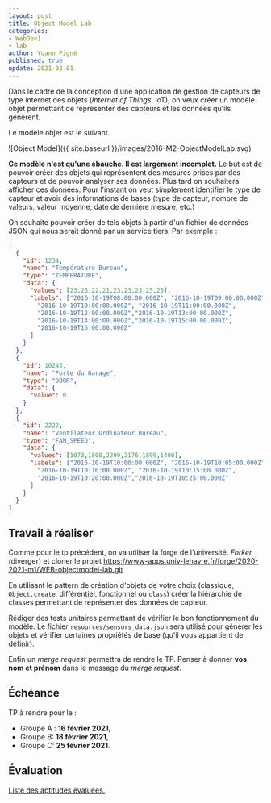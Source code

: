 ```yaml
---
layout: post
title: Object Model Lab
categories:
- WebDev1
- lab
author: Yoann Pigné
published: true
update: 2021-02-01
---
```


Dans le cadre de la conception d'une application de gestion de capteurs de type internet des objets (*Internet of Things*, IoT), on veux créer un modèle objet permettant de représenter des capteurs et les données qu'ils génèrent.

Le modèle objet est le suivant.

![Object Model]({{ site.baseurl }}/images/2016-M2-ObjectModelLab.svg)

**Ce modèle n'est qu'une ébauche. Il est largement incomplet.** Le but est de pouvoir créer des objets qui représentent des mesures prises par des capteurs et de pouvoir analyser ses données. Plus tard on souhaitera afficher ces données. Pour l'instant on veut simplement identifier le type de capteur et avoir des informations de bases (type de capteur, nombre de valeurs, valeur moyenne, date de dernière mesure, etc.)

On souhaite pouvoir créer de tels objets à partir d'un fichier de données JSON qui nous serait donné par un service tiers. Par exemple :

```JSON
[
  {
    "id": 1234,
    "name": "Température Bureau",
    "type": "TEMPERATURE",
    "data": {
      "values": [23,23,22,21,23,23,23,25,25],
      "labels": ["2016-10-19T08:00:00.000Z", "2016-10-19T09:00:00.000Z",
        "2016-10-19T10:00:00.000Z", "2016-10-19T11:00:00.000Z",
        "2016-10-19T12:00:00.000Z","2016-10-19T13:00:00.000Z",
        "2016-10-19T14:00:00.000Z","2016-10-19T15:00:00.000Z",
        "2016-10-19T16:00:00.000Z"
      ]
    }
  },
  {
    "id": 10245,
    "name": "Porte du Garage",
    "type": "DOOR",
    "data": {
      "value": 0
    }
  },
  {
    "id": 2222,
    "name": "Ventilateur Ordinateur Bureau",
    "type": "FAN_SPEED",
    "data": {
      "values": [1073,1800,2299,2176,1899,1400],
      "labels": ["2016-10-19T10:00:00.000Z", "2016-10-19T10:05:00.000Z",
        "2016-10-19T10:10:00.000Z", "2016-10-19T10:15:00.000Z",
        "2016-10-19T10:20:00.000Z","2016-10-19T10:25:00.000Z"
      ]
    }
  }
]
```

## Travail à réaliser

Comme pour le tp précédent, on va utiliser la forge de l'université. *Forker* (diverger) et cloner le projet <https://www-apps.univ-lehavre.fr/forge/2020-2021-m1/WEB-objectmodel-lab.git>

En utilisant le pattern de création d'objets de votre choix (classique, `Object.create`, différentiel, fonctionnel ou `class`) créer la hiérarchie de classes permettant de représenter des données de capteur.

Rédiger des tests unitaires permettant de vérifier le bon fonctionnement du modèle. Le fichier `resources/sensors_data.json` sera utilisé pour générer les objets et vérifier certaines propriétés de base (qu'il vous appartient de définir).

Enfin un *merge request* permettra de rendre le TP. Penser à donner **vos nom et prénom** dans le message du *merge request*.

## Échéance

TP à rendre pour le :

- Groupe A : **16 février 2021**,
- Groupe B: **18 février 2021**,
- Groupe C: **25 février 2021**.

## Évaluation

[Liste des aptitudes évaluées.](/teaching/WebDev1#object-models)